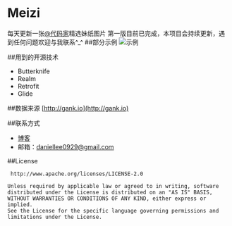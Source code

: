 # Meizi
每天更新一张[@代码家](https://github.com/daimajia)精选妹纸图片
第一版目前已完成，本项目会持续更新，遇到任何问题欢迎与我联系^_^
##部分示例
![示例](http://7xq9wk.com1.z0.glb.clouddn.com/meizi.gif)

##用到的开源技术
- Butterknife
- Realm
- Retrofit
- Glide

##数据来源
[http://gank.io](http://gank.io) 

##联系方式
- [博客](http://blog.csdn.net/l664675249)
- 邮箱：[daniellee0929@gmail.com](daniellee0929@gmail.com)

##License

     http://www.apache.org/licenses/LICENSE-2.0

	Unless required by applicable law or agreed to in writing, software
	distributed under the License is distributed on an "AS IS" BASIS,
	WITHOUT WARRANTIES OR CONDITIONS OF ANY KIND, either express or implied.
	See the License for the specific language governing permissions and
	limitations under the License.
